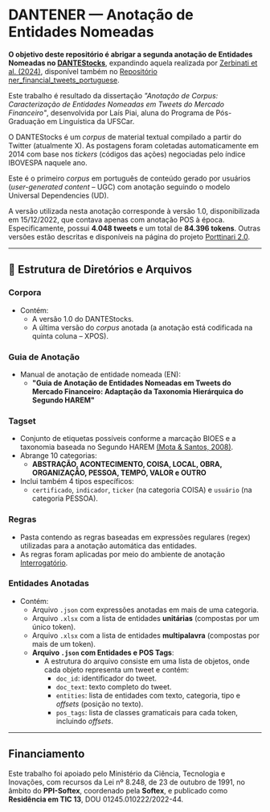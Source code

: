 # DANTENER — Anotação de Entidades Nomeadas

**O objetivo deste repositório é abrigar a segunda anotação de Entidades Nomeadas no [DANTEStocks](https://sol.sbc.org.br/index.php/stil/article/view/17813/17647)**, expandindo aquela realizada por [Zerbinati et al. (2024)](https://aclanthology.org/2024.propor-1.28/), disponível também no [Repositório ner_financial_tweets_portuguese](https://github.com/mzerbinatti/ner_financial_tweets_portuguese).

Este trabalho é resultado da dissertação *"Anotação de Corpus: Caracterização de Entidades Nomeadas em Tweets do Mercado Financeiro"*, desenvolvida por Laís Piai, aluna do Programa de Pós-Graduação em Linguística da UFSCar.

O DANTEStocks é um _corpus_ de material textual compilado a partir do Twitter (atualmente X). As postagens foram coletadas automaticamente em 2014 com base nos *tickers* (códigos das ações) negociadas pelo índice IBOVESPA naquele ano.

Este é o primeiro _corpus_ em português de conteúdo gerado por usuários (*user-generated content* – UGC) com anotação seguindo o modelo Universal Dependencies (UD).

A versão utilizada nesta anotação corresponde à versão 1.0, disponibilizada em 15/12/2022, que contava apenas com anotação POS à época. Especificamente, possui **4.048 tweets** e um total de **84.396 tokens**. Outras versões estão descritas e disponíveis na página do projeto [Porttinari 2.0](https://sites.google.com/icmc.usp.br/poetisa/porttinari-2-0).

---

## 📁 Estrutura de Diretórios e Arquivos

### **Corpora**
- Contém:
  - A versão 1.0 do DANTEStocks.
  - A última versão do *corpus* anotada (a anotação está codificada na quinta coluna – XPOS).

### **Guia de Anotação**
- Manual de anotação de entidade nomeada (EN):
  - **"Guia de Anotação de Entidades Nomeadas em Tweets do Mercado Financeiro: Adaptação da Taxonomia Hierárquica do Segundo HAREM"**

### **Tagset**
- Conjunto de etiquetas possíveis conforme a marcação BIOES e a taxonomia baseada no Segundo HAREM [(Mota & Santos, 2008)](https://www.linguateca.pt/LivroSegundoHAREM/).
- Abrange 10 categorias:
  - **ABSTRAÇÃO, ACONTECIMENTO, COISA, LOCAL, OBRA, ORGANIZAÇÃO, PESSOA, TEMPO, VALOR e OUTRO**
- Inclui também 4 tipos específicos:
  - `certificado`, `indicador`, `ticker` (na categoria COISA) e `usuário` (na categoria PESSOA).

### **Regras**
- Pasta contendo as regras baseadas em expressões regulares (regex) utilizadas para a anotação automática das entidades.
- As regras foram aplicadas por meio do ambiente de anotação [Interrogatório](https://github.com/alvelvis/Interrogat-rio).

### **Entidades Anotadas**
- Contém:
  - Arquivo `.json` com expressões anotadas em mais de uma categoria.
  - Arquivo `.xlsx` com a lista de entidades **unitárias** (compostas por um único token).
  - Arquivo `.xlsx` com a lista de entidades **multipalavra** (compostas por mais de um token).
  - **Arquivo `.json` com Entidades e POS Tags**:
    - A estrutura do arquivo consiste em uma lista de objetos, onde cada objeto representa um tweet e contém:
      - `doc_id`: identificador do tweet.
      - `doc_text`: texto completo do tweet.
      - `entities`: lista de entidades com texto, categoria, tipo e *offsets* (posição no texto).
      - `pos_tags`: lista de classes gramaticais para cada token, incluindo *offsets*.

---

## Financiamento

Este trabalho foi apoiado pelo Ministério da Ciência, Tecnologia e Inovações, com recursos da Lei nº 8.248, de 23 de outubro de 1991, no âmbito do **PPI-Softex**, coordenado pela **Softex**, e publicado como **Residência em TIC 13**, DOU 01245.010222/2022-44.
